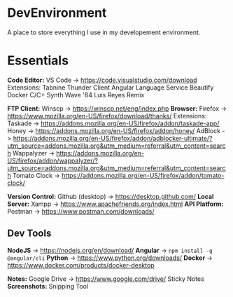 # DevEnvironment
A place to store everything I use in my developement environment.


# Essentials
**Code Editor:** VS Code -> https://code.visualstudio.com/download
             Extensions: 
                        Tabnine
                        Thunder Client
                        Angular Language Service
                        Beautify
                        Docker
                        C/C+
                        Synth Wave '84 Luis Reyes Remix
                                           
**FTP Client:** Winscp -> https://winscp.net/eng/index.php
**Browser:** Firefox -> https://www.mozilla.org/en-US/firefox/download/thanks/
         Extensions:
                    Taskade -> https://addons.mozilla.org/en-US/firefox/addon/taskade-app/
                    Honey -> https://addons.mozilla.org/en-US/firefox/addon/honey/
                    AdBlock -> https://addons.mozilla.org/en-US/firefox/addon/adblocker-ultimate/?utm_source=addons.mozilla.org&utm_medium=referral&utm_content=search
                    Wappalyzer -> https://addons.mozilla.org/en-US/firefox/addon/wappalyzer/?utm_source=addons.mozilla.org&utm_medium=referral&utm_content=search
                    Tomato Clock -> https://addons.mozilla.org/en-US/firefox/addon/tomato-clock/
                    
**Version Control:** Github (desktop) -> https://desktop.github.com/
**Local Server:** Xampp -> https://www.apachefriends.org/index.html
**API Platform:** Postman -> https://www.postman.com/downloads/

## Dev Tools
**NodeJS** -> https://nodejs.org/en/download/
**Angular** -> ```npm install -g @angular/cli```
**Python** -> https://www.python.org/downloads/
**Docker** -> https://www.docker.com/products/docker-desktop


**Notes:** Google Drive -> https://www.google.com/drive/
       Sticky Notes
**Screenshots:** Snipping Tool
